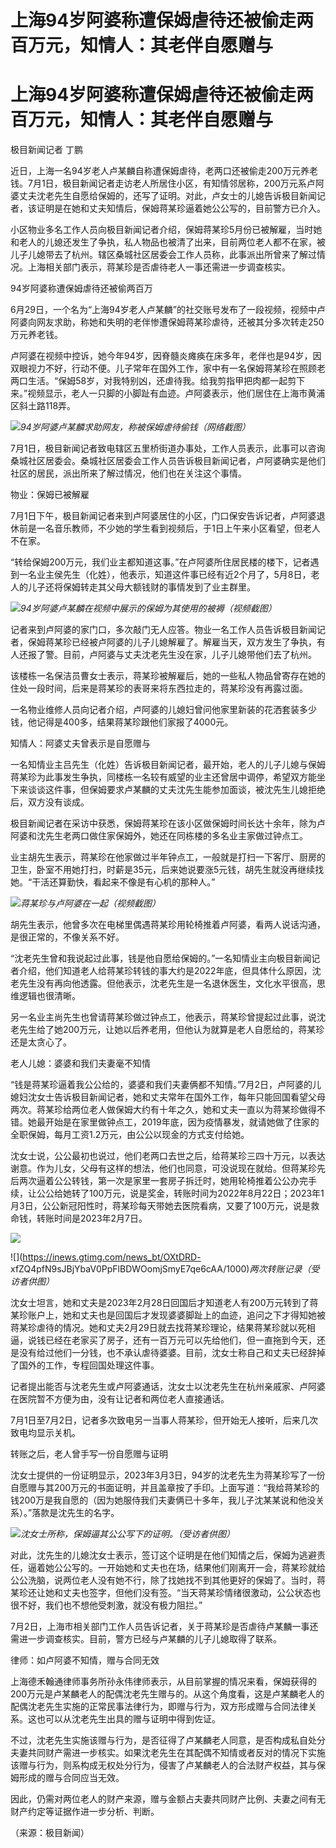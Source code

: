 # 上海94岁阿婆称遭保姆虐待还被偷走两百万元，知情人：其老伴自愿赠与

# 上海94岁阿婆称遭保姆虐待还被偷走两百万元，知情人：其老伴自愿赠与

极目新闻记者 丁鹏

近日，上海一名94岁老人卢某麟自称遭保姆虐待，老两口还被偷走200万元养老钱。7月1日，极目新闻记者走访老人所居住小区，有知情邻居称，200万元系卢阿婆丈夫沈老先生自愿给保姆的，还写了证明。对此，卢女士的儿媳告诉极目新闻记者，该证明是在她和丈夫知情后，保姆蒋某珍逼着她公公写的，目前警方已介入。

小区物业多名工作人员向极目新闻记者介绍，保姆蒋某珍5月份已被解雇，当时她和老人的儿媳还发生了争执，私人物品也被清了出来，目前两位老人都不在家，被儿子儿媳带去了杭州。辖区桑城社区居委会工作人员称，此事派出所曾来了解过情况。上海相关部门表示，蒋某珍是否虐待老人一事还需进一步调查核实。

94岁阿婆称遭保姆虐待还被偷两百万

6月29日，一个名为“上海94岁老人卢某麟”的社交账号发布了一段视频，视频中卢阿婆向网友求助，称她和失明的老伴惨遭保姆蒋某珍虐待，还被其分多次转走250万元养老钱。

卢阿婆在视频中控诉，她今年94岁，因脊髓炎瘫痪在床多年，老伴也是94岁，因双眼视力不好，行动不便。儿子常年在国外工作，家中有一名保姆蒋某珍在照顾老两口生活。“保姆58岁，对我特别凶，还虐待我。给我剪指甲把肉都一起剪下来。”视频显示，老人一只脚的小脚趾有血迹。卢阿婆表示，他们居住在上海市黄浦区斜土路118弄。

![](https://inews.gtimg.com/om_bt/Oz5YqK3m962Y78q7qeQWrbqMwiS6lKo6YTKvxgSOkEhQ0AA/1000)_94岁阿婆卢某麟求助网友，称被保姆虐待偷钱（网络截图）_

7月1日，极目新闻记者致电辖区五里桥街道办事处，工作人员表示，此事可以咨询桑城社区居委会。桑城社区居委会工作人员告诉极目新闻记者，卢阿婆确实是他们社区的居民，派出所来了解过情况，他们也在关注这个事情。

物业：保姆已被解雇

7月1日下午，极目新闻记者来到卢阿婆居住的小区，门口保安告诉记者，卢阿婆退休前是一名音乐教师，不少她的学生看到视频后，于1日上午来小区看望，但老人不在家。

“转给保姆200万元，我们业主都知道这事。”在卢阿婆所住居民楼的楼下，记者遇到一名业主侯先生（化姓），他表示，知道这件事已经有近2个月了，5月8日，老人的儿子还将保姆转走其父母大额钱财的事情发到了业主群里。

![](https://inews.gtimg.com/om_bt/OMbX3elrKAzl7iMvysnBh4knfm9-u22FWbcRRHpF9Py7kAA/1000)_94岁阿婆卢某麟在视频中展示的保姆为其使用的被褥（视频截图）_

记者来到卢阿婆的家门口，多次敲门无人应答。物业一名工作人员告诉极目新闻记者，保姆蒋某珍已经被卢阿婆的儿子儿媳解雇了。解雇当天，双方发生了争执，有人还报了警。目前，卢阿婆与丈夫沈老先生没在家，儿子儿媳带他们去了杭州。

该楼栋一名保洁员曹女士表示，蒋某珍被解雇后，她的一些私人物品曾寄存在她的住处一段时间，后来是蒋某珍的表哥来将东西拉走的，蒋某珍没有再露过面。

一名物业维修人员向记者介绍，卢阿婆的儿媳妇曾问他家里新装的花洒套装多少钱，他记得是400多，结果蒋某珍跟他们家报了4000元。

知情人：阿婆丈夫曾表示是自愿赠与

一名知情业主吕先生（化姓）告诉极目新闻记者，最开始，老人的儿子儿媳与保姆蒋某珍为此事发生争执，同楼栋一名较有威望的业主还曾居中调停，希望双方能坐下来谈谈这件事，但保姆要求卢某麟的丈夫沈先生能参加面谈，被沈先生儿媳拒绝后，双方没有谈成。

极目新闻记者在采访中获悉，保姆蒋某珍在该小区做保姆时间长达十余年，除为卢阿婆和沈先生老两口做住家保姆外，她还在同栋楼的多名业主家做过钟点工。

业主胡先生表示，蒋某珍在他家做过半年钟点工，一般就是打扫一下客厅、厨房的卫生，卧室不用她打扫，时薪是35元，后来她说要涨5元钱，胡先生就没再继续找她。“干活还算勤快，看起来不像是有心机的那种人。”

![](https://inews.gtimg.com/om_bt/ONlHc6CRIrkJ2H4bL6d48fytlALAPert4PheYZJDXMb-0AA/1000)_蒋某珍与卢阿婆在一起（视频截图）_

胡先生表示，他曾多次在电梯里偶遇蒋某珍用轮椅推着卢阿婆，看两人说话沟通，是很正常的，不像关系不好。

“沈老先生曾和我说起过此事，钱是他自愿给保姆的。”一名知情业主向极目新闻记者介绍，他们知道老人给蒋某珍转钱的事大约是2022年底，但具体什么原因，沈老先生没有再向他透露。但他表示，沈老先生是一名退休医生，文化水平很高，思维逻辑也很清晰。

另一名业主尚先生也曾请蒋某珍做过钟点工，他表示，蒋某珍曾提起过此事，说沈老先生给了她200万元，让她以后养老用，但他认为就算是老人自愿给的，蒋某珍还是太贪心了。

老人儿媳：婆婆和我们夫妻毫不知情

“钱是蒋某珍逼着我公公给的，婆婆和我们夫妻俩都不知情。”7月2日，卢阿婆的儿媳妇沈女士告诉极目新闻记者，她和丈夫常年在国外工作，每年只能回国看望父母两次。蒋某珍给两位老人做保姆大约有十年之久，她和丈夫一直以为蒋某珍做得不错。她最开始是在家里做钟点工，2019年底，因为疫情暴发，就请她做了住家的全职保姆，每月工资1.2万元，由公公以现金的方式支付给她。

沈女士说，公公最初也说过，他们老两口去世之后，给蒋某珍三四十万元，以表达谢意。作为儿女，父母有这样的想法，他们也同意，可没说现在就给。但蒋某珍先后两次逼着公公转钱，第一次是家里一套房子拆迁时，她用轮椅推着公公办完手续，让公公给她转了100万元，说是奖金，转账时间为2022年8月22日；2023年1月3日，公公新冠阳性时，蒋某珍每天带她去医院看病，又要了100万元，说是救命钱，转账时间是2023年2月7日。

![](https://inews.gtimg.com/news_bt/O8SXEUZecIDTPAFjHDCO5ey1mCJ8nbZQAS3FziKwSWxzYAA/1000)

![](https://inews.gtimg.com/news_bt/OXtDRD-
xfZQ4pfN9sJBjYbaV0PpFlBDWOomjSmyE7qe6cAA/1000)_两次转账记录（受访者供图）_

沈女士坦言，她和丈夫是2023年2月28日回国后才知道老人有200万元转到了蒋某珍账户上，她和丈夫也是回国后才发现婆婆脚趾上的血迹，追问之下才得知她被蒋某珍虐待的情况。她和丈夫2月29日就去找蒋某珍理论，结果蒋某珍就以死相逼，说钱已经在老家买了房子，还有一百万元可以先给他们，但一直拖到今天，还是没有给过他们一分钱，也不承认虐待婆婆。目前，沈女士称自己和丈夫已经辞掉了国外的工作，专程回国处理这件事。

记者提出能否与沈老先生或卢阿婆通话，沈女士以沈老先生在杭州亲戚家、卢阿婆在医院暂不方便为由，没有让记者和两位老人直接通话。

7月1日至7月2日，记者多次致电另一当事人蒋某珍，但开始无人接听，后来几次致电均显示关机。

转账之后，老人曾手写一份自愿赠与证明

沈女士提供的一份证明显示，2023年3月3日，94岁的沈老先生为蒋某珍写了一份自愿赠与其200万元的书面证明，并且盖章按了手印。上面写道：“我给蒋某珍的钱200万是我自愿的（因为她服侍我们夫妻俩已十多年，我儿子沈某某说和他没关系）。”落款是沈先生的名字。

![](https://inews.gtimg.com/om_bt/OnTexsTE_i2AwC6tTNjgpZE6y6wcAJuOl7ooe-50fi6mYAA/1000)_沈女士所称，保姆逼其公公写下的证明。（受访者供图）_

对此，沈先生的儿媳沈女士表示，签订这个证明是在他们知情之后，保姆为逃避责任，逼着她公公写的。一开始她和丈夫也在场，结果他们刚离开一会，蒋某珍就给公公洗脑，说两位老人没有她不行，除了找她找不到其他更好的保姆了。当时，蒋某珍还让她和丈夫也签字，但他们没有签。“当天蒋某珍情绪很激动，公公状态也很不好，我们也不想他受刺激，就没有极力阻拦。”

7月2日，上海市相关部门工作人员告诉记者，关于蒋某珍是否虐待卢某麟一事还需进一步调查核实。目前，警方已经与卢某麟的儿子儿媳取得了联系。

律师：如卢阿婆不知情，赠与合同无效

上海德禾翰通律师事务所孙永伟律师表示，从目前掌握的情况来看，保姆获得的200万元是卢某麟老人的配偶沈老先生赠与的。从这个角度看，这是卢某麟老人的配偶沈老先生实施的正常民事法律行为，即赠与行为，双方形成赠与合同法律关系。这也可以从沈老先生出具的赠与证明中得到佐证。

不过，沈老先生实施该赠与行为，是否征得了卢某麟老人同意，是否构成私自处分夫妻共同财产需进一步核实。如果沈老先生在其配偶不知情或者反对的情况下实施该赠与行为，则系构成无权处分行为，侵害了卢某麟老人的合法财产权益，其与保姆形成的赠与合同应当无效。

因此，仍需对两位老人的财产来源，赠与金额占夫妻共同财产比例、夫妻之间有无财产约定等证据作进一步分析、判断。

（来源：极目新闻）

